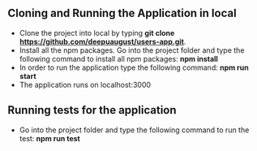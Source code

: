 ## Cloning and Running the Application in local

* Clone the project into local by typing **git clone https://github.com/deepuaugust/users-app.git**.
* Install all the npm packages. Go into the project folder and type the following command to install all npm packages: **npm install**
* In order to run the application type the following command: **npm run start**
* The application runs on localhost:3000

## Running tests for the application

* Go into the project folder and type the following command to run the test: **npm run test**